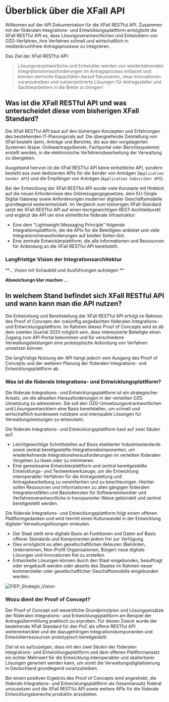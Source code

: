 # Überblick über die XFall API

Willkomen auf der API Dokumentation für die XFall RESTful API. Zusammen mit der föderalen Integrations- und Entwicklungsplattform ermöglicht die XFall RESTful API es, dass Lösungsverantwortlichen und Entwicklern von OZG-Verfahren, ihre Verfahren schnell und wirtschaftlich in medienbruchfreie Antragsprozesse zu integrieren. 

Das Ziel der XFall RESTful API:
> Lösungsverantwortliche und Entwickler werden von wiederkehrenden Integrationsherausforderungen im Antragsprozess entlastet und können wertvolle Kapazitäten darauf fokussieren, neue Innovationen voranzutreiben und nutzerzentrierte  Lösungen für Antragssteller und Sachbearbeitern in die Breite zu bringen!

## Was ist die XFall RESTful API und was unterscheidet diese vom bisherigen XFall Standard?

Die XFall RESTful API baut auf den bisherigen Konzepten und Erfahrungen des bestehenden IT-Planungsrats auf. Die übergreifende Zielstellung von XFall besteht darin, Anträge und Berichte, die aus den vorgelagerten Systemen (bspw. Onlineantragsdienste, Fachportal oder Berichtssysteme) erstellt werden, in die elektronische Verfahrensbearbeitung der Verwaltung zu übergeben. 

Ausgehend hiervon ist die XFall RESTful API keine einheitliche API, sondern besteht aus zwei dedizierten APIs für die Sender von Anträgen (`Application Sender API`) und die Empfänger von Anträgen (`Application Subscriber API`).

Bei der Entwicklung der XFall RESTful API wurde viele Konzepte mit Hinblick auf die neuen Erfordernisse des Onlinezugangsgesetzes, dem EU-Single Digital Gateway sowie Anforderungen moderner digitaler Geschäftsmodelle grundlegend weiterentwickelt. Im Vergleich zum bisherigen XFall-Standard setzt die XFall RESTful API auf einen leichgewichtigen REST-Architekturstil und ergänzt die API um eine einheitliche föderale Infrastruktur:
- Eine dem "Lightweight Messaging Principle" folgende Integrationsplattform, die die APIs für die Beteiligten anbietet und viele Integrationsherausforderungen auf beiden Seiten löst.
- Eine zentrale Entwicklerplattform, die alle Informationen und Ressourcen für Anbindung an die XFall RESTful API bereitstellt.

### Langfristige Vision der Integrationsarchitektur

**...
Vision mit Schaubild und Ausführungen aufzeigen
**

**Abweichungn klar machen
...**

## In welchem Stand befindet sich XFall RESTful API und wann kann man die API nutzen?

Die Entwicklung und Bereitstellung der XFall RESTful API erfolgt im Rahmen des Proof of Concepts der zukünftig angedachten föderalen Integrations- und Entwicklungsplattform. Im Rahmen dieses Proof of Concepts wird es ab dem zweiten Quartal 2020 möglich sein, dass interessierte Beteiligte einen Zugang zum API-Portal bekommen und für verschiedene Verwaltungsleistungen eine prototypische Anbindung von Verfahren umsetzen können. 

Die langfristige Nutzung der API hängt jedoch vom Ausgang des Proof of Concepts und der weiteren Planung der föderalen Integrations- und Entwicklungsplattform ab.

### Was ist die föderale Integrations- und Entwicklungsplattform? 

Die föderale Integrations- und Entwicklungsplattform ist ein strategischer Ansatz, um die aktuellen Herausforderungen in der verteilten OZG Umsetzung zu adressieren. Sie soll den OZG-Umsetzungsverantwortlichen und Lösungsentwicklern eine Basis bereitstellen, um schnell und wirtschaftlich bundesweit nutzbare und interopable Lösungen für Verwaltungsleistungen zu entwickeln.

Die föderale Integrations- und Entwicklungsplattform baut auf zwei Säulen auf:
-	Leichtgewichtige Schnittstellen auf Basis etablierter Industriestandards sowie zentral bereitgestellte Integrationskomponenten, um wiederkehrende Integrationsherausforderungen im verteilten föderalen Vorgehen zu lösen oder zu minimieren.
-	Eine gemeinsame Entwicklerplattform und zentral bereitgestellte Entwicklungs- und Testwerkwerkzeuge, um die Entwicklung interoperabler Verfahren für die Antragsstellung und Antragsbearbeitung zu vereinfachen und zu beschleunigen. Hierbei sollen Ressourcen und Informationen zu allen gängigen föderalen Integrationsfällen und Basisdiensten für Softwareentwickler und Verfahrenverantwortliche in transparenter Weise gebündelt und zentral bereitgestellt werden.

Die föderale Integrations- und Entwicklungsplattform folgt einem offenen Plattformgedanken und wird hiermit einen Kulturwandel in der Entwicklung digitaler Verwaltungslösungen einleuten.
-	Der Staat stellt eine digitale Basis an Funktionen und Daten auf Basis offener Standards und Komponenten jedem frei zur Verfügung. 
-	Dies ermöglicht es allen gesellschaftlichen Akteuren (Behörden, Unternehmen, Non-Profit Organisationen, Bürger) neue digitale Lösungen und Innovationen frei zu erstellen. 
-	Entwickelte Lösungen können durch den Staat eingebunden, beauftragt oder eingekauft werden oder abseits des Staates im Rahmen neuer kommerzieller oder gesellschaftlicher Geschäftsmodelle eingebunden werden.

![FIEP_Strategic_Vision](https://raw.githubusercontent.com/fiep-poc/fiep-poc/documentation/assets/images/api_overview/FIEP_strategic_vision.png?token=AOHBJRMFXOHXXYUFKVCPVNC6Q5KM6 "Vision der föderalen Integrations- und Entwicklungsplattform")

### Wozu dient der Proof of Concept?

Der Proof of Concept soll wesentliche Grundprinzipien und Lösungsansätze der föderalen Integrations- und Entwicklungsplattform am Beispiel der Antragsübermittlung praktisch zu erproben. Für diesen Zweck wurde der bestehende XFall Standard für den PoC als offene RESTful API weiterentwicklet und die dazugehörigen Integrationskomponenten und Entwicklerressourcen prototypisch bereitgestellt.

Ziel ist es aufzuzeigen, dass mit den zwei Säulen der föderalen Integrations- und Entwicklungsplattform und dem offenen Plattformansatz ein echter Mehrwert für die Entwicklung interoperabler und skalierbarer Lösungen generiert werden kann, um somit die Verwaltungsdigitalisierung in Deutschland grundlegend voranzutreiben. 

Bei einem positiven Ergebnis des Proof of Concepts wird angestrebt, die föderale Integrations- und Entwicklungsplattform als Gesamtansatz föderal umzusetzen und die XFall RESTful API sowie weitere APIs für die föderale Entwicklungsbereiche produktiv anzubieten.
